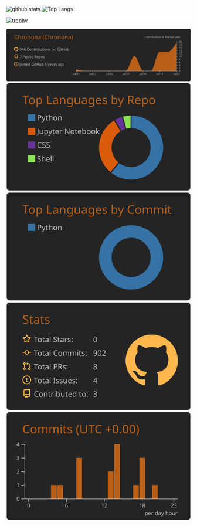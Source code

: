 
<p align="left"> 
  <img alt="github stats" height="150px" src="https://github-readme-stats.vercel.app/api?username=Chronona&count_private=true&show_icons=true&show_icons=true&theme=onedark" />
  <img alt="Top Langs" height="150px" src="https://github-readme-stats.vercel.app/api/top-langs/?username=Chronona&layout=compact&count_private=true&show_icons=true&theme=onedark" />
</p>

[![trophy](https://github-profile-trophy.vercel.app/?username=Chronona&theme=onedark&column=4
)](https://github.com/ryo-ma/github-profile-trophy)


[![](https://raw.githubusercontent.com/Chronona/Chronona/master/profile-summary-card-output/darcula/0-profile-details.svg)](https://github.com/vn7n24fzkq/github-profile-summary-cards)
[![](https://raw.githubusercontent.com/Chronona/Chronona/master/profile-summary-card-output/darcula/1-repos-per-language.svg)](https://github.com/vn7n24fzkq/github-profile-summary-cards) [![](https://raw.githubusercontent.com/Chronona/Chronona/master/profile-summary-card-output/darcula/2-most-commit-language.svg)](https://github.com/vn7n24fzkq/github-profile-summary-cards)
[![](https://raw.githubusercontent.com/Chronona/Chronona/master/profile-summary-card-output/darcula/3-stats.svg)](https://github.com/vn7n24fzkq/github-profile-summary-cards) [![](https://raw.githubusercontent.com/Chronona/Chronona/master/profile-summary-card-output/darcula/4-productive-time.svg)](https://github.com/vn7n24fzkq/github-profile-summary-cards)

